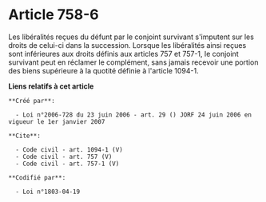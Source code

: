 # Article 758-6

Les libéralités reçues du défunt par le conjoint survivant s'imputent sur les droits de celui-ci dans la succession. Lorsque
les libéralités ainsi reçues sont inférieures aux droits définis aux articles 757 et 757-1, le conjoint survivant peut en
réclamer le complément, sans jamais recevoir une portion des biens supérieure à la quotité définie à l'article 1094-1.

**Liens relatifs à cet article**

	**Créé par**:

	  - Loi n°2006-728 du 23 juin 2006 - art. 29 () JORF 24 juin 2006 en vigueur le 1er janvier 2007

	**Cite**:

	  - Code civil - art. 1094-1 (V)
	  - Code civil - art. 757 (V)
	  - Code civil - art. 757-1 (V)

	**Codifié par**:

	  - Loi n°1803-04-19
